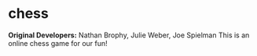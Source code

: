 # chess
**Original Developers:** Nathan Brophy, Julie Weber, Joe Spielman 
This is an online chess game for our fun!
